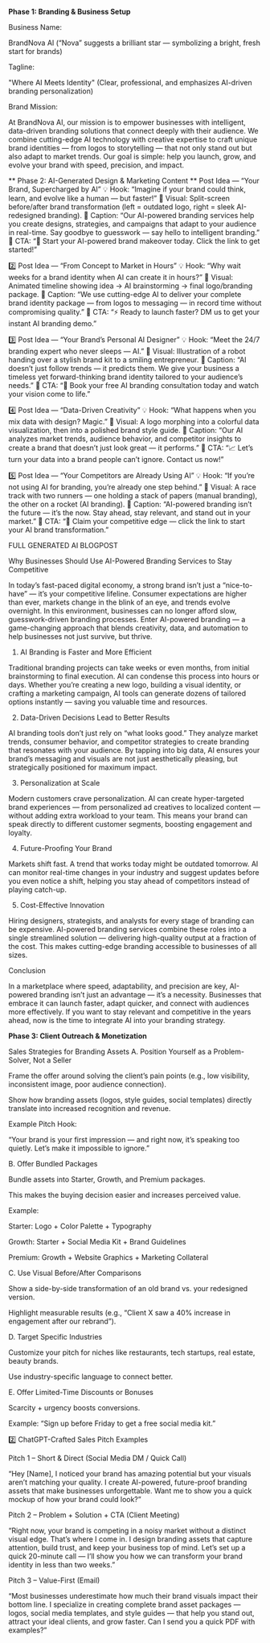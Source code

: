 **Phase 1: Branding & Business Setup**

Business Name:

BrandNova AI
(“Nova” suggests a brilliant star — symbolizing a bright, fresh start for brands)

Tagline:

"Where AI Meets Identity"
(Clear, professional, and emphasizes AI-driven branding personalization)

Brand Mission:

At BrandNova AI, our mission is to empower businesses with intelligent, data-driven branding solutions that connect deeply with their audience.
We combine cutting-edge AI technology with creative expertise to craft unique brand identities — from logos to storytelling — that not only stand out but also adapt to market trends.
Our goal is simple: help you launch, grow, and evolve your brand with speed, precision, and impact.



** Phase 2: AI-Generated Design & Marketing Content
**
 Post Idea — “Your Brand, Supercharged by AI”
💡 Hook: “Imagine if your brand could think, learn, and evolve like a human — but faster!”
📸 Visual: Split-screen before/after brand transformation (left = outdated logo, right = sleek AI-redesigned branding).
📝 Caption: “Our AI-powered branding services help you create designs, strategies, and campaigns that adapt to your audience in real-time. Say goodbye to guesswork — say hello to intelligent branding.”
📢 CTA: “🚀 Start your AI-powered brand makeover today. Click the link to get started!”

2️⃣ Post Idea — “From Concept to Market in Hours”
💡 Hook: “Why wait weeks for a brand identity when AI can create it in hours?”
📸 Visual: Animated timeline showing idea → AI brainstorming → final logo/branding package.
📝 Caption: “We use cutting-edge AI to deliver your complete brand identity package — from logos to messaging — in record time without compromising quality.”
📢 CTA: “⚡ Ready to launch faster? DM us to get your instant AI branding demo.”

3️⃣ Post Idea — “Your Brand’s Personal AI Designer”
💡 Hook: “Meet the 24/7 branding expert who never sleeps — AI.”
📸 Visual: Illustration of a robot handing over a stylish brand kit to a smiling entrepreneur.
📝 Caption: “AI doesn’t just follow trends — it predicts them. We give your business a timeless yet forward-thinking brand identity tailored to your audience’s needs.”
📢 CTA: “🎯 Book your free AI branding consultation today and watch your vision come to life.”

4️⃣ Post Idea — “Data-Driven Creativity”
💡 Hook: “What happens when you mix data with design? Magic.”
📸 Visual: A logo morphing into a colorful data visualization, then into a polished brand style guide.
📝 Caption: “Our AI analyzes market trends, audience behavior, and competitor insights to create a brand that doesn’t just look great — it performs.”
📢 CTA: “📈 Let’s turn your data into a brand people can’t ignore. Contact us now!”

5️⃣ Post Idea — “Your Competitors are Already Using AI”
💡 Hook: “If you’re not using AI for branding, you’re already one step behind.”
📸 Visual: A race track with two runners — one holding a stack of papers (manual branding), the other on a rocket (AI branding).
📝 Caption: “AI-powered branding isn’t the future — it’s the now. Stay ahead, stay relevant, and stand out in your market.”
📢 CTA: “🚀 Claim your competitive edge — click the link to start your AI brand transformation.”

FULL GENERATED AI BLOGPOST

Why Businesses Should Use AI-Powered Branding Services to Stay Competitive

In today’s fast-paced digital economy, a strong brand isn’t just a “nice-to-have” — it’s your competitive lifeline. Consumer expectations are higher than ever, markets change in the blink of an eye, and trends evolve overnight. In this environment, businesses can no longer afford slow, guesswork-driven branding processes.
Enter AI-powered branding — a game-changing approach that blends creativity, data, and automation to help businesses not just survive, but thrive.

1. AI Branding is Faster and More Efficient

Traditional branding projects can take weeks or even months, from initial brainstorming to final execution. AI can condense this process into hours or days.
Whether you’re creating a new logo, building a visual identity, or crafting a marketing campaign, AI tools can generate dozens of tailored options instantly — saving you valuable time and resources.

2. Data-Driven Decisions Lead to Better Results

AI branding tools don’t just rely on “what looks good.” They analyze market trends, consumer behavior, and competitor strategies to create branding that resonates with your audience.
By tapping into big data, AI ensures your brand’s messaging and visuals are not just aesthetically pleasing, but strategically positioned for maximum impact.

3. Personalization at Scale

Modern customers crave personalization. AI can create hyper-targeted brand experiences — from personalized ad creatives to localized content — without adding extra workload to your team.
This means your brand can speak directly to different customer segments, boosting engagement and loyalty.

4. Future-Proofing Your Brand

Markets shift fast. A trend that works today might be outdated tomorrow. AI can monitor real-time changes in your industry and suggest updates before you even notice a shift, helping you stay ahead of competitors instead of playing catch-up.

5. Cost-Effective Innovation

Hiring designers, strategists, and analysts for every stage of branding can be expensive. AI-powered branding services combine these roles into a single streamlined solution — delivering high-quality output at a fraction of the cost. This makes cutting-edge branding accessible to businesses of all sizes.

Conclusion

In a marketplace where speed, adaptability, and precision are key, AI-powered branding isn’t just an advantage — it’s a necessity. Businesses that embrace it can launch faster, adapt quicker, and connect with audiences more effectively.
If you want to stay relevant and competitive in the years ahead, now is the time to integrate AI into your branding strategy.




**Phase 3: Client Outreach & Monetization**

Sales Strategies for Branding Assets
A. Position Yourself as a Problem-Solver, Not a Seller

Frame the offer around solving the client’s pain points (e.g., low visibility, inconsistent image, poor audience connection).

Show how branding assets (logos, style guides, social templates) directly translate into increased recognition and revenue.

Example Pitch Hook:

“Your brand is your first impression — and right now, it’s speaking too quietly. Let’s make it impossible to ignore.”

B. Offer Bundled Packages

Bundle assets into Starter, Growth, and Premium packages.

This makes the buying decision easier and increases perceived value.

Example:

Starter: Logo + Color Palette + Typography

Growth: Starter + Social Media Kit + Brand Guidelines

Premium: Growth + Website Graphics + Marketing Collateral

C. Use Visual Before/After Comparisons

Show a side-by-side transformation of an old brand vs. your redesigned version.

Highlight measurable results (e.g., “Client X saw a 40% increase in engagement after our rebrand”).

D. Target Specific Industries

Customize your pitch for niches like restaurants, tech startups, real estate, beauty brands.

Use industry-specific language to connect better.

E. Offer Limited-Time Discounts or Bonuses

Scarcity + urgency boosts conversions.

Example: “Sign up before Friday to get a free social media kit.”

2️⃣ ChatGPT-Crafted Sales Pitch Examples

Pitch 1 – Short & Direct (Social Media DM / Quick Call)

“Hey [Name], I noticed your brand has amazing potential but your visuals aren’t matching your quality. I create AI-powered, future-proof branding assets that make businesses unforgettable. Want me to show you a quick mockup of how your brand could look?”

Pitch 2 – Problem + Solution + CTA (Client Meeting)

“Right now, your brand is competing in a noisy market without a distinct visual edge. That’s where I come in. I design branding assets that capture attention, build trust, and keep your business top of mind. Let’s set up a quick 20-minute call — I’ll show you how we can transform your brand identity in less than two weeks.”

Pitch 3 – Value-First (Email)

“Most businesses underestimate how much their brand visuals impact their bottom line. I specialize in creating complete brand asset packages — logos, social media templates, and style guides — that help you stand out, attract your ideal clients, and grow faster. Can I send you a quick PDF with examples?”

